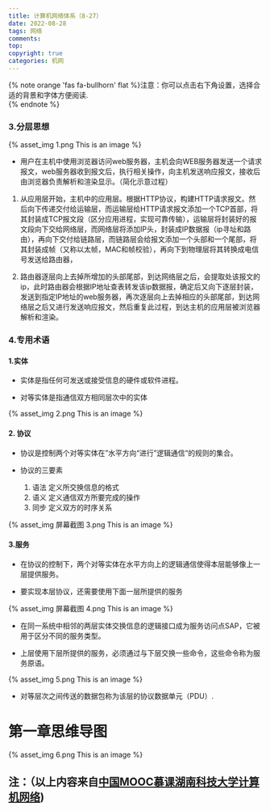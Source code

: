 ```yaml
---
title: 计算机网络体系（8-27）
date: 2022-08-28
tags: 网络
comments:
top: 
copyright: true
categories: 机网
---
```


{% note orange 'fas fa-bullhorn' flat %}注意：你可以点击右下角设置，选择合适的背景和字体方便阅读.<br>{% endnote %}

###  3.分层思想

{% asset_img 1.png This is an image %}

* 用户在主机中使用浏览器访问web服务器，主机会向WEB服务器发送一个请求报文，web服务器收到报文后，执行相关操作，向主机发送响应报文，接收后由浏览器负责解析和渲染显示。（简化示意过程）
<!--more-->
1. 从应用层开始，主机中的应用层。根据HTTP协议，构建HTTP请求报文。然后向下传递交付给运输层，而运输层给HTTP请求报文添加一个TCP首部，将其封装成TCP报文段（区分应用进程，实现可靠传输），运输层将封装好的报文段向下交给网络层，而网络层将添加IP头，封装成IP数据报（ip寻址和路由），再向下交付给链路层，而链路层会给报文添加一个头部和一个尾部，将其封装成帧（又称以太帧，MAC和帧校验），再向下到物理层将其转换成电信号发送给路由器，

2. 路由器逐层向上去掉所增加的头部尾部，到达网络层之后，会提取处该报文的ip，此时路由器会根据IP地址查表转发该ip数据报，确定后又向下逐层封装，发送到指定IP地址的web服务器，再次逐层向上去掉相应的头部尾部，到达网络层之后又进行发送响应报文，然后重复此过程，到达主机的应用层被浏览器解析和渲染。

### 4.专用术语

####  1.实体

* 实体是指任何可发送或接受信息的硬件或软件进程。

* 对等实体是指通信双方相同层次中的实体


{% asset_img 2.png This is an image %}
#### 2. 协议

* 协议是控制两个对等实体在”水平方向“进行”逻辑通信“的规则的集合。

* 协议的三要素

  1. 语法 定义所交换信息的格式
  2. 语义 定义通信双方所要完成的操作
  3. 同步 定义双方的时序关系


{% asset_img 屏幕截图 3.png This is an image %}
#### 3.服务

* 在协议的控制下，两个对等实体在水平方向上的逻辑通信使得本层能够像上一层提供服务。

* 要实现本层协议，还需要使用下面一层所提供的服务


{% asset_img 屏幕截图 4.png This is an image %}
* 在同一系统中相邻的两层实体交换信息的逻辑接口成为服务访问点SAP，它被用于区分不同的服务类型。

* 上层使用下层所提供的服务，必须通过与下层交换一些命令，这些命令称为服务原语。


{% asset_img 5.png This is an image %}
* 对等层次之间传送的数据包称为该层的协议数据单元（PDU）.

# 第一章思维导图
{% asset_img 6.png This is an image %} 

## 注：（以上内容来自[中国MOOC慕课湖南科技大学计算机网络](https://www.icourse163.org/learn/HNKJ-1461816178?tid=1468294445#/learn/announce))
